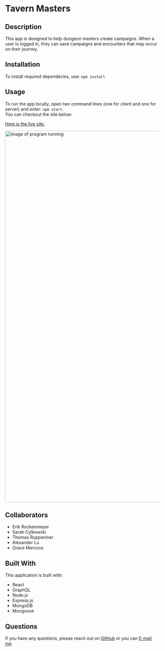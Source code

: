 # Tavern Masters

 ## Description

This app is designed to help dungeon masters create campaigns.  When a user is logged in, they can save campaigns and encounters that may occur on their journey.

## Installation
  To install required dependecies, use: 
  `npm install` 

  ## Usage
  To run the app locally, open two command lines (one for client and one for server) and enter: `npm start`. <br />
  You can checkout the site below: <br />

<a href="https://tavern-masters.herokuapp.com/">Here is the live site.</a>

<img src="./client/src/img/app-running.png" alt="image of program running" width="1206" />
  
  ## Collaborators
  * Erik Rockenmeyer
  * Sarah Cylkowski
  * Thomas Ruppeniner
  * Alexander Lu
  * Grace Marcoux


 ## Built With
 This application is built with: <br />
 * React
 * GraphQL
 * Node.js
 * Express.js
 * MongoDB
 * Mongoose 

  ## Questions
  If you have any questions, please reach out on <a href="https://github.com/sacylkowski/">GitHub</a> or you can <a href="mailto:sacylkowski@gmail.com">E-mail me</a>.
